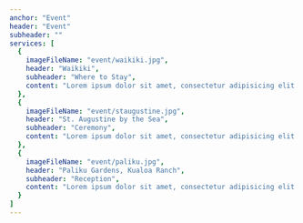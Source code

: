 ```yaml
---
anchor: "Event"
header: "Event"
subheader: ""
services: [
  {
    imageFileName: "event/waikiki.jpg",
    header: "Waikiki",
    subheader: "Where to Stay",
    content: "Lorem ipsum dolor sit amet, consectetur adipisicing elit. Minima maxime quam architecto quo inventore harum ex magni, dicta impedit."
  },
  {
    imageFileName: "event/staugustine.jpg",
    header: "St. Augustine by the Sea",
    subheader: "Ceremony",
    content: "Lorem ipsum dolor sit amet, consectetur adipisicing elit. Minima maxime quam architecto quo inventore harum ex magni, dicta impedit."
  },
  {
    imageFileName: "event/paliku.jpg",
    header: "Paliku Gardens, Kualoa Ranch",
    subheader: "Reception",
    content: "Lorem ipsum dolor sit amet, consectetur adipisicing elit. Minima maxime quam architecto quo inventore harum ex magni, dicta impedit."
  }
]
---
```


